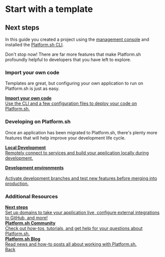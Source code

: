 # Start with a template

## Next steps

In this guide you created a project using the [management console](/administration/web.md) and installed the [Platform.sh CLI](/development/cli.md).

Don't stop now! There are far more features that make Platform.sh profoundly helpful to developers that you have left to explore.

### Import your own code

Templates are great, but configuring your own application to run on Platform.sh is just as easy.

<div class="buttons">
  <a href="/gettingstarted/own-code.html" class="button-link"><b>Import your own code</b><br/>Use the CLI and a few configuration files to deploy your code on Platform.sh.</a>
</div>

### Developing on Platform.sh

Once an application has been migrated to Platform.sh, there's plenty more features that will help improve your development life cycle.

<div class="buttons">
  <a href="/gettingstarted/local-development.html" class="button-link"><b>Local Development</b><br/>Remotely connect to services and build your application locally during development.</a>

  <a href="/gettingstarted/dev-environments.html" class="button-link"><b>Development environments</b><br><br>Activate development branches and test new features before merging into production.</a>
</div>

### Additional Resources

<div class="buttons">
  <a href="/gettingstarted/next-steps.html" class="button-link"><b>Next steps</b><br/>Set up domains to take your application live, configure external integrations to GitHub, and more!</a>
</div>

<div class="buttons">
  <a href="https://community.platform.sh/" class="button-link"><b>Platform.sh Community</b><br/>Check out how-tos, tutorials, and get help for your questions about Platform.sh.</a>
</div>

<div class="buttons">
  <a href="https://platform.sh/blog/" class="button-link"><b>Platform.sh Blog</b><br/>Read news and how-to posts all about working with Platform.sh.</a>
</div>

<div class="buttons">
  <a href="#" class="button-link prev">Back</a>
</div>
